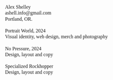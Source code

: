 <!DOCTYPE html>
<html lang="en">
<head>
	<meta charset="UTF-8">
	<meta name="viewport" content="width=device-width, initial-scale=1.0">
    <meta http-equiv="X-UA-Compatible" content="ie=edge">
	<title>Alex Shelley</title>
	<style>
		* {
			font-family: Times New Roman, serif;
		}
		body {
			margin: 0;
			font-size: 1em;
			line-height: 1.2;
		}
		a, a:visited {
			color: black;
			font-style: italic;
			text-decoration: none;
		}
		.information {
			z-index: 1000;
			margin: 1.2em;
			position: absolute;
		}
		.container {
			z-index: 1;
			width: 100vw;
			height: 100vh;
			margin: auto;
			position: relative;
		}
		.image_container {
			width: 800px;
			height: 500px;
			display: flex;
			flex-direction: row;
			margin: 0;
			position: absolute;
			top: 50%;
			left: 50%;
			-ms-transform: translate(-50%, -50%);
			transform: translate(-50%, -50%);
		}
		.image_1 {
			width: 50%;
			height: 100%;
			margin-right: 0.5em;
			background-image: none;
			background-size: cover;
		}
		.image_2 {
			width: 50%;
			height: 100%;
			margin-left: 0.5em;
			background-image: none;
			background-size: cover;
		}
		@media (max-width: 840px) {
			.image_container {
				width: 400px;
				height: 250px;
			}
		}
		@media (max-width: 480px) {
			.image_container {
				width: 320px;
				height: 200px;
			}
		}
	</style>
</head>
<body style="pointer-events: auto;">
	<div class="information">
		Alex Shelley<br>
		ashell.info@gmail.com<br>
		Portland, OR.<br>
		<br>
		Portrait World, 2024<br>
		Visual identity, web design, merch and photography<br>
		<br>
		No Pressure, 2024<br>
		Design, layout and copy<br>
		<br>
		Specialized Rockhopper<br>
		Design, layout and copy<br>
	</div>
	<div class="container" style="pointer-events: auto;">
		<div class="image_container">
			<div class="image_1"></div>
			<div class="image_2"></div>
		</div>
	</div>
</body>
</html>
